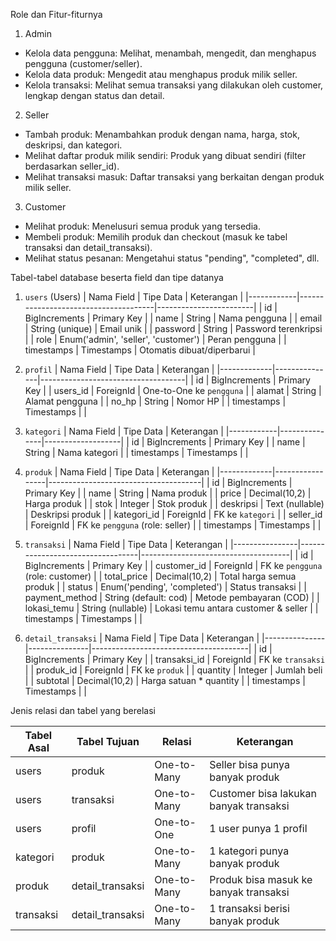 Role dan Fitur-fiturnya

 1. Admin
-  Kelola data pengguna: Melihat, menambah, mengedit, dan menghapus pengguna (customer/seller).
-  Kelola data produk: Mengedit atau menghapus produk milik seller.
-  Kelola transaksi: Melihat semua transaksi yang dilakukan oleh customer, lengkap dengan status dan detail.
  
 2. Seller
-  Tambah produk: Menambahkan produk dengan nama, harga, stok, deskripsi, dan kategori.
-  Melihat daftar produk milik sendiri: Produk yang dibuat sendiri (filter berdasarkan seller_id).
-  Melihat transaksi masuk: Daftar transaksi yang berkaitan dengan produk milik seller.

 3. Customer
-  Melihat produk: Menelusuri semua produk yang tersedia.
-  Membeli produk: Memilih produk dan checkout (masuk ke tabel transaksi dan detail_transaksi).
-  Melihat status pesanan: Mengetahui status "pending", "completed", dll.

Tabel-tabel database beserta field dan tipe datanya

 1. `users` (Users)
| Nama Field | Tipe Data                            | Keterangan            |
|------------|--------------------------------------|------------------------|
| id         | BigIncrements                        | Primary Key           |
| name       | String                               | Nama pengguna         |
| email      | String (unique)                      | Email unik            |
| password   | String                               | Password terenkripsi  |
| role       | Enum('admin', 'seller', 'customer')  | Peran pengguna        |
| timestamps | Timestamps                           | Otomatis dibuat/diperbarui |


 2. `profil`
| Nama Field  | Tipe Data     | Keterangan                        |
|-------------|---------------|------------------------------------|
| id          | BigIncrements | Primary Key                        |
| users_id | ForeignId     | One-to-One ke `pengguna`          |
| alamat      | String        | Alamat pengguna                   |
| no_hp       | String        | Nomor HP                          |
| timestamps  | Timestamps    |                                    |

 3. `kategori`
| Nama Field | Tipe Data     | Keterangan        |
|------------|---------------|-------------------|
| id         | BigIncrements | Primary Key       |
| name       | String        | Nama kategori     |
| timestamps | Timestamps    |                   |

 4. `produk`
| Nama Field  | Tipe Data       | Keterangan                          |
|-------------|-----------------|--------------------------------------|
| id          | BigIncrements   | Primary Key                          |
| name        | String          | Nama produk                          |
| price       | Decimal(10,2)   | Harga produk                         |
| stok        | Integer         | Stok produk                          |
| deskripsi   | Text (nullable) | Deskripsi produk                     |
| kategori_id | ForeignId       | FK ke `kategori`                     |
| seller_id   | ForeignId       | FK ke `pengguna` (role: seller)      |
| timestamps  | Timestamps      |                                      |


 5. `transaksi`
| Nama Field     | Tipe Data                        | Keterangan                         |
|----------------|----------------------------------|-------------------------------------|
| id             | BigIncrements                   | Primary Key                        |
| customer_id    | ForeignId                       | FK ke `pengguna` (role: customer)  |
| total_price    | Decimal(10,2)                   | Total harga semua produk           |
| status         | Enum('pending', 'completed')    | Status transaksi                   |
| payment_method | String (default: cod)           | Metode pembayaran (COD)            |
| lokasi_temu    | String (nullable)               | Lokasi temu antara customer & seller |
| timestamps     | Timestamps                      |                                    |


 6. `detail_transaksi`
| Nama Field    | Tipe Data     | Keterangan                           |
|---------------|---------------|---------------------------------------|
| id            | BigIncrements | Primary Key                           |
| transaksi_id  | ForeignId     | FK ke `transaksi`                     |
| produk_id     | ForeignId     | FK ke `produk`                        |
| quantity      | Integer       | Jumlah beli                           |
| subtotal      | Decimal(10,2) | Harga satuan * quantity               |
| timestamps    | Timestamps    |                                       |


Jenis relasi dan tabel yang berelasi

| Tabel Asal  | Tabel Tujuan      | Relasi       | Keterangan                            |
|-------------|-------------------|--------------|----------------------------------------|
| users       | produk            | One-to-Many  | Seller bisa punya banyak produk        |
| users       | transaksi         | One-to-Many  | Customer bisa lakukan banyak transaksi |
| users       | profil            | One-to-One   | 1 user punya 1 profil                  |
| kategori    | produk            | One-to-Many  | 1 kategori punya banyak produk         |
| produk      | detail_transaksi  | One-to-Many  | Produk bisa masuk ke banyak transaksi |
| transaksi   | detail_transaksi  | One-to-Many  | 1 transaksi berisi banyak produk       |

